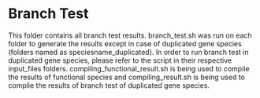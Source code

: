 # Branch Test
This folder contains all branch test results.
branch_test.sh was run on each folder to generate the results except in case of duplicated gene species (folders named as speciesname_duplicated).
In order to run branch test in duplicated gene species, please refer to the script in their respective input_files folders.
compiling_functional_result.sh is being used to compile the results of functional species and compiling_result.sh is being used to complie the results of branch test of duplicated gene species.
